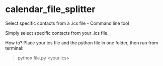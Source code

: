 # calendar_file_splitter
Select specific contacts from a .ics file - Command line tool

Simply select specific contacts from your .ics file. 

How to? Place your ics file and the python file in one folder, then run from terminal:
> python file.py <your.ics>
